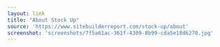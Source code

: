 ```yaml
---
layout: link
title: "About Stock Up"
source: 'https://www.sitebuilderreport.com/stock-up/about'
screenshot: 'screenshots/7f5a61ac-361f-4309-8b99-cda5e18d6270.jpg'
---
```


